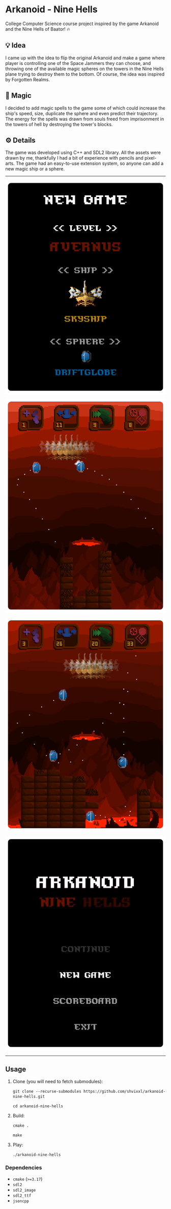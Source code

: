# Arkanoid - Nine Hells

College Computer Science course project inspired by the game Arkanoid and the Nine Hells of Baator! 🔥

## 💡 Idea

I came up with the idea to flip the original Arkanoid and make a game where player is controlling one of the Space Jammers they can choose, and throwing one of the available magic spheres on the towers in the Nine Hells plane trying to destroy them to the bottom. Of course, the idea was inspired by Forgotten Realms.

## 🔮 Magic

I decided to add magic spells to the game some of which could increase the ship's speed, size, duplicate the sphere and even predict their trajectory. The energy for the spells was drawn from souls freed from imprisonment in the towers of hell by destroying the tower's blocks.

## ⚙️ Details

The game was developed using C++ and SDL2 library. All the assets were drawn by me, thankfully I had a bit of experience with pencils and pixel-arts. The game had an easy-to-use extension system, so anyone can add a new magic ship or a sphere.

---

![New game](/screenshots/new_game.png)

![Gameplay 2](/screenshots/gameplay2.png)

![Gameplay 3](/screenshots/gameplay3.png)

![Main menu](/screenshots/menu.png)

---

## Usage

1. Clone (you will need to fetch submodules):

    ```shell
    git clone --recurse-submodules https://github.com/shvixxl/arkanoid-nine-hells.git
    ```
    
    ```shell
    cd arkanoid-nine-hells
    ```

2. Build:

    ```shell
    cmake .
    ```
    
    ```shell
    make
    ```

3. Play:

    ```shell
    ./arkanoid-nine-hells
    ```

### Dependencies

- `cmake` (`>=3.17`)
- `sdl2`
- `sdl2_image`
- `sdl2_ttf`
- `jsoncpp`
